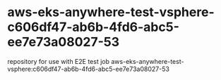 # aws-eks-anywhere-test-vsphere-c606df47-ab6b-4fd6-abc5-ee7e73a08027-53
repository for use with E2E test job aws-eks-anywhere-test-vsphere:c606df47-ab6b-4fd6-abc5-ee7e73a08027-53

